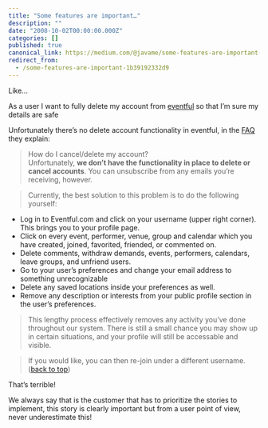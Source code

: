 ```yaml
---
title: "Some features are important…"
description: ""
date: "2008-10-02T00:00:00.000Z"
categories: []
published: true
canonical_link: https://medium.com/@javame/some-features-are-important-1b39192332d9
redirect_from:
  - /some-features-are-important-1b39192332d9
---
```


Like…

As a user I want to fully delete my account from [eventful](http://eventful.com/) so that I’m sure my details are safe

Unfortunately there’s no delete account functionality in eventful, in the [FAQ](http://eventful.com/faq#acct-cancel) they explain:

> How do I cancel/delete my account?  
> Unfortunately, **we don’t have the functionality in place to delete or cancel accounts**. You can unsubscribe from any emails you’re receiving, however.

> Currently, the best solution to this problem is to do the following yourself:

-   Log in to Eventful.com and click on your username (upper right corner). This brings you to your profile page.
-   Click on every event, performer, venue, group and calendar which you have created, joined, favorited, friended, or commented on.
-   Delete comments, withdraw demands, events, performers, calendars, leave groups, and unfriend users.
-   Go to your user’s preferences and change your email address to something unrecognizable
-   Delete any saved locations inside your preferences as well.
-   Remove any description or interests from your public profile section in the user’s preferences.

> This lengthy process effectively removes any activity you’ve done throughout our system. There is still a small chance you may show up in certain situations, and your profile will still be accessable and visible.

> If you would like, you can then re-join under a different username. ([back to top](http://eventful.com/faq#top))

That’s terrible!

We always say that is the customer that has to prioritize the stories to implement, this story is clearly important but from a user point of view, never underestimate this!
